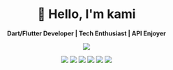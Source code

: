 <h1 align="center">👋 Hello, I'm kami</h1>

<p align="center">
  <b>Dart/Flutter Developer | Tech Enthusiast | API Enjoyer</b>
</p>

<p align="center">
  <img src="https://github-readme-stats.vercel.app/api/top-langs/?username=whois-kami&theme=tokyonight&show_icons=true&hide_border=true&layout=compact" />
</p>

<p align="center">
  <img src="https://skillicons.dev/icons?i=vscode" />
  <img src="https://skillicons.dev/icons?i=flutter" />
  <img src="https://skillicons.dev/icons?i=dart" />
  <img src="https://skillicons.dev/icons?i=kotlin" />
  <img src="https://skillicons.dev/icons?i=swift" />
  <img src="https://skillicons.dev/icons?i=python" />
</p>
